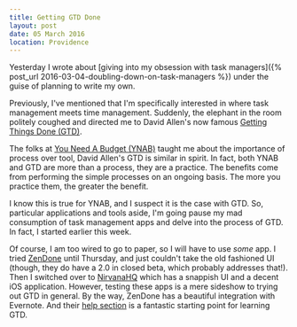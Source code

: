 ```yaml
---
title: Getting GTD Done
layout: post
date: 05 March 2016
location: Providence
---
```


Yesterday I wrote about [giving into my obsession with task managers]({% post_url 2016-03-04-doubling-down-on-task-managers %}) under the guise of planning to write my own.

Previously, I've mentioned that I'm specifically interested in where task management meets time management. Suddenly, the elephant in the room politely coughed and directed me to David Allen's now famous [Getting Things Done (GTD)](http://gettingthingsdone.com/).

The folks at [You Need A Budget (YNAB)](http://www.youneedabudget.com/) taught me about the importance of process over tool, David Allen's GTD is similar in spirit. In fact, both YNAB and GTD are more than a process, they are a practice. The benefits come from performing the simple processes on an ongoing basis. The more you practice them, the greater the benefit.

I know this is true for YNAB, and I suspect it is the case with GTD. So, particular applications and tools aside, I'm going pause my mad consumption of task management apps and delve into the process of GTD. In fact, I started earlier this week.

Of course, I am too wired to go to paper, so I will have to use *some* app. I tried [ZenDone]() until Thursday, and just couldn't take the old fashioned UI (though, they do have a 2.0 in closed beta, which probably addresses that!). Then I switched over to [NirvanaHQ](https://focus.nirvanahq.com/) which has a snappish UI and a decent iOS application. However, testing these apps is a mere sideshow to trying out GTD in general. By the way, ZenDone has a beautiful integration with Evernote. And their [help section](http://help.zendone.com/Collect.html) is a fantastic starting point for learning GTD.
